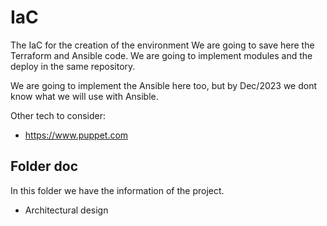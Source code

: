 # IaC
The IaC for the creation of the environment
We are going to save here the Terraform and Ansible code. We are going to implement modules and the deploy in the same repository.

We are going to implement the Ansible here too, but by Dec/2023 we dont know what we will use with Ansible.

Other tech to consider: 
- https://www.puppet.com


## Folder doc

In this folder we have the information of the project.
- Architectural design
